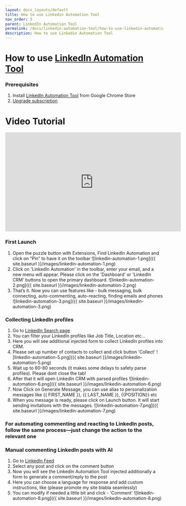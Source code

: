 ```yaml
---
layout: docs_layouts/default
title: How to use Linkedin Automation Tool
nav_order: 3
parent: LinkedIn Automation Tool
permalink: /docs/linkedin-automation-tool/how-to-use-linkedin-automation-tool
description: How to use Linkedin Automation Tool
---
```


# How to use <a href="/cold-outreach-messages-linkedin-2024/" target="_blank">LinkedIn Automation Tool</a>



[//]: # (### Demo)

[//]: # (<iframe width="560" height="315" src="https://www.youtube.com/embed/W71LSsmjMRc?si=OSncOwQK2fM1VAn2" title="YouTube video player" frameborder="0" allow="accelerometer; autoplay; clipboard-write; encrypted-media; gyroscope; picture-in-picture; web-share" referrerpolicy="strict-origin-when-cross-origin" allowfullscreen></iframe>)

### Prerequisites
1. Install <a href="https://chromewebstore.google.com/detail/linkedin-automation-email/elgfcjbemdchphggeegglnmjoagoeial?utm_source=pricing_page&utm_medium=success_doc_page&utm_campaign=success_doc_page
   " target="_blank">LinkedIn Automation Tool</a> from Google Chrome Store
2. <a href="/cold-outreach-messages-linkedin/" target="_blank">Upgrade subscription</a>


# Video Tutorial
<iframe width="560" height="315" src="https://www.youtube.com/embed/xPmo3c9AaFQ?si=C2fP6XFzR-n0YogF" title="YouTube video player" frameborder="0" allow="accelerometer; autoplay; clipboard-write; encrypted-media; gyroscope; picture-in-picture; web-share" referrerpolicy="strict-origin-when-cross-origin" allowfullscreen></iframe>

### First Launch
1. Open the puzzle button with Extensions, Find LinkedIn Automation and click on “Pin” to have it on the toolbar
    ![linkedin-automation-1.png]({{ site.baseurl }}/images/linkedin-automation-1.png)
2. Click on 'LinkedIn Automation' in the toolbar, enter your email, and a new menu will appear. Please click on the 'Dashboard' or 'LinkedIn CRM' buttons to open the primary dashboard.
   ![linkedin-automation-2.png]({{ site.baseurl }}/images/linkedin-automation-2.png)
3. That’s it. Now you can use features like - bulk messaging, bulk connecting, auto-commenting, auto-reacting, finding emails and phones
 ![linkedin-automation-3.png]({{ site.baseurl }}/images/linkedin-automation-3.png)


### Collecting LinkedIn profiles
1. Go to <a href="https://www.linkedin.com/search/results/people/?origin=SWITCH_SEARCH_VERTICAL"> LinkedIn Search page </a>
2. You can filter your LinkedIn profiles like Job Title, Location etc... 
3. Here you will see additional injected form to collect LinkedIn profiles into CRM.
4. Please set up number of contacts to collect and click button 'Collect'
   ![linkedin-automation-5.png]({{ site.baseurl }}/images/linkedin-automation-5.png)
5. Wait up to 60-80 seconds (it makes some delays to safety parse profiles). Please dont close the tab!
6. After that it will open LinkedIn CRM with parsed profiles
![linkedin-automation-6.png]({{ site.baseurl }}/images/linkedin-automation-6.png)
7. Now Click on Generate Message, you can use alias to personalization messages like {{ FIRST_NAME }}, {{ LAST_NAME }}, {{POSITION}} etc
8. When you message is ready, please click on Launch button. It will start sending invitations with the messages.
   ![linkedin-automation-7.png]({{ site.baseurl }}/images/linkedin-automation-7.png)

### For automating commenting and reacting to LinkedIn posts, follow the same process—just change the action to the relevant one

### Manual commenting LinkedIn posts with AI
1. Go to <a href="https://www.linkedin.com/feed/"> LinkedIn Feed</a>
2. Select any post and click on the comment button
3. Now you will see the LinkedIn Automation Tool injected additionally a form to generate a comment/reply to the post
4. Here you can choose a language for response and add custom instructions, like (please promote my site blabla seamlessly)
5. You can modify if needed a little bit and click - 'Comment'
   ![linkedin-automation-8.png]({{ site.baseurl }}/images/linkedin-automation-8.png)